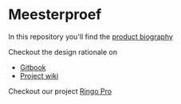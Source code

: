 # Meesterproef 

In this repository you'll find the [product biography](https://github.com/CountNick/meesterproef-1920/wiki)



Checkout the design rationale on
* [Gitbook](https://meijer-nick1.gitbook.io/meesterproef/)
* [Project wiki](https://github.com/Ringo-Pro/Ringo.Pro/wiki)

Checkout our project
[Ringo Pro](https://github.com/Ringo-Pro/Ringo.Pro)